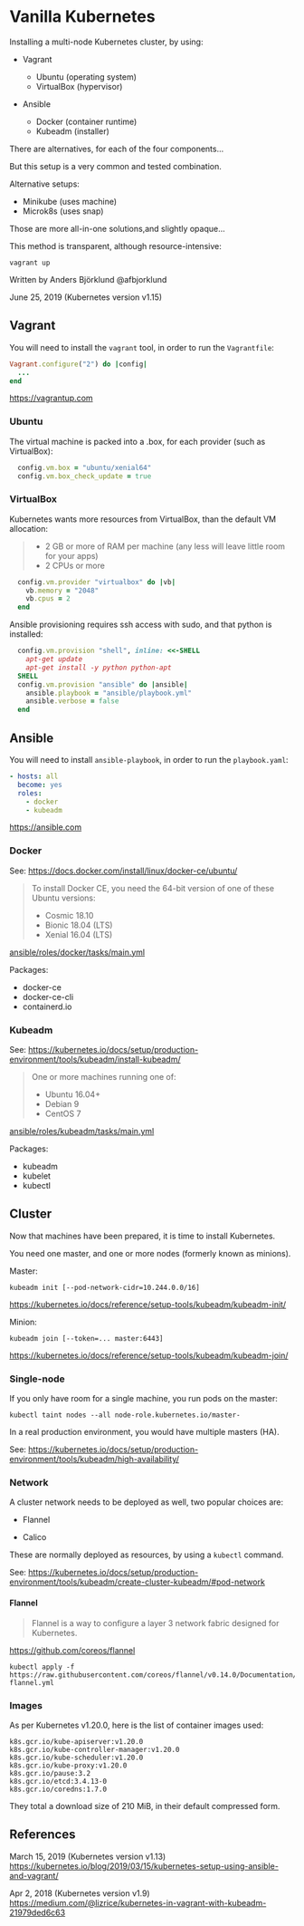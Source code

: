 # Vanilla Kubernetes

Installing a multi-node Kubernetes cluster, by using:

- Vagrant
  - Ubuntu (operating system)
  - VirtualBox (hypervisor)

- Ansible
  - Docker (container runtime)
  - Kubeadm (installer)

There are alternatives, for each of the four components...

But this setup is a very common and tested combination.

Alternative setups:

- Minikube (uses machine)
- Microk8s (uses snap)

Those are more all-in-one solutions,and slightly opaque...

This method is transparent, although resource-intensive:

```console
vagrant up
```

Written by Anders Björklund @afbjorklund

June 25, 2019 (Kubernetes version v1.15)

## Vagrant

You will need to install the `vagrant` tool, in order to run the `Vagrantfile`:

```ruby
Vagrant.configure("2") do |config|
  ...
end
```

<https://vagrantup.com>

### Ubuntu

The virtual machine is packed into a .box, for each provider (such as VirtualBox):

```ruby
  config.vm.box = "ubuntu/xenial64"
  config.vm.box_check_update = true
```

### VirtualBox

Kubernetes wants more resources from VirtualBox, than the default VM allocation:

> - 2 GB or more of RAM per machine (any less will leave little room for your apps)
> - 2 CPUs or more

```ruby
  config.vm.provider "virtualbox" do |vb|
    vb.memory = "2048"
    vb.cpus = 2
  end
```

Ansible provisioning requires ssh access with sudo, and that python is installed:

```ruby
  config.vm.provision "shell", inline: <<-SHELL
    apt-get update
    apt-get install -y python python-apt
  SHELL
  config.vm.provision "ansible" do |ansible|
    ansible.playbook = "ansible/playbook.yml"
    ansible.verbose = false
  end
```

## Ansible

You will need to install `ansible-playbook`, in order to run the `playbook.yaml`:

```yaml
- hosts: all
  become: yes
  roles:
    - docker
    - kubeadm
```

<https://ansible.com>

### Docker

See: <https://docs.docker.com/install/linux/docker-ce/ubuntu/>

> To install Docker CE, you need the 64-bit version of one of these Ubuntu versions:
>
> - Cosmic 18.10
> - Bionic 18.04 (LTS)
> - Xenial 16.04 (LTS)

[ansible/roles/docker/tasks/main.yml](ansible/roles/docker/tasks/main.yml)

Packages:

- docker-ce
- docker-ce-cli
- containerd\.io

### Kubeadm

See: <https://kubernetes.io/docs/setup/production-environment/tools/kubeadm/install-kubeadm/>

> One or more machines running one of:
>
> - Ubuntu 16.04+
> - Debian 9
> - CentOS 7

[ansible/roles/kubeadm/tasks/main.yml](ansible/roles/kubeadm/tasks/main.yml)

Packages:

- kubeadm
- kubelet
- kubectl

## Cluster

Now that machines have been prepared, it is time to install Kubernetes.

You need one master, and one or more nodes (formerly known as minions).

Master:

```shell
kubeadm init [--pod-network-cidr=10.244.0.0/16]
```

<https://kubernetes.io/docs/reference/setup-tools/kubeadm/kubeadm-init/>

Minion:

```shell
kubeadm join [--token=... master:6443]
```

<https://kubernetes.io/docs/reference/setup-tools/kubeadm/kubeadm-join/>

### Single-node

If you only have room for a single machine, you run pods on the master:

```shell
kubectl taint nodes --all node-role.kubernetes.io/master-
```

In a real production environment, you would have multiple masters (HA).

See: <https://kubernetes.io/docs/setup/production-environment/tools/kubeadm/high-availability/>

### Network

A cluster network needs to be deployed as well, two popular choices are:

- Flannel

- Calico

These are normally deployed as resources, by using a `kubectl` command.

See: <https://kubernetes.io/docs/setup/production-environment/tools/kubeadm/create-cluster-kubeadm/#pod-network>

#### Flannel

> Flannel is a way to configure a layer 3 network fabric designed for Kubernetes.

<https://github.com/coreos/flannel>

```shell
kubectl apply -f https://raw.githubusercontent.com/coreos/flannel/v0.14.0/Documentation/kube-flannel.yml
```

### Images

As per Kubernetes v1.20.0, here is the list of container images used:

```text
k8s.gcr.io/kube-apiserver:v1.20.0
k8s.gcr.io/kube-controller-manager:v1.20.0
k8s.gcr.io/kube-scheduler:v1.20.0
k8s.gcr.io/kube-proxy:v1.20.0
k8s.gcr.io/pause:3.2
k8s.gcr.io/etcd:3.4.13-0
k8s.gcr.io/coredns:1.7.0
```

They total a download size of 210 MiB, in their default compressed form.

## References

March 15, 2019 (Kubernetes version v1.13)
<https://kubernetes.io/blog/2019/03/15/kubernetes-setup-using-ansible-and-vagrant/>

Apr 2, 2018 (Kubernetes version v1.9)
<https://medium.com/@lizrice/kubernetes-in-vagrant-with-kubeadm-21979ded6c63>
